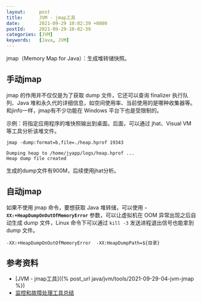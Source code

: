 ```yaml
---
layout:     post
title:      JVM - jmap工具
date:       2021-09-29 10:02:39 +0800
postId:     2021-09-29-10-02-39
categories: [JVM]
keywords:   [Java, JVM]
---
```


jmap（Memory Map for Java）：生成堆转储快照。 

## 手动jmap

jmap 的作用并不仅仅是为了获取 dump 文件，它还可以查询 finalizer 执行队列、Java 
堆和永久代的详细信息，如空间使用率、当前使用的是哪种收集器等。和jinfo一样，jmap有不少功能在 
Windows 平台下也是受限制的。

示例：将指定应用程序的堆快照输出到桌面。后面，可以通过 jhat、Visual VM 等工具分析该堆文件。

```shell
jmap -dump:format=b,file=./heap.hprof 19343
```
```
Dumping heap to /home/jyapp/logs/heap.hprof ...
Heap dump file created
```

生成的dump文件有900M，后续使用jhat分析。

## 自动jmap

如果不使用 jmap 命令，要想获取 Java 堆转储，可以使用 **`-XX:+HeapDumpOnOutOfMemoryError`**
参数，可以让虚拟机在 OOM 异常出现之后自动生成 dump 文件，Linux 命令下可以通过 `kill -3`
发送进程退出信号也能拿到 dump 文件。

```shell
-XX:+HeapDumpOnOutOfMemoryError  -XX:HeapDumpPath=${目录}
```

## 参考资料
* [JVM - jmap工具]({% post_url java/jvm/tools/2021-09-29-04-jvm-jmap %})
* [监控和故障处理工具总结](https://snailclimb.gitee.io/javaguide/#/docs/java/jvm/JDK监控和故障处理工具总结?id=jdk-监控和故障处理工具总结)


